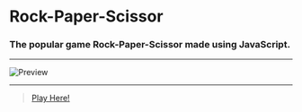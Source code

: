 # Rock-Paper-Scissor
### The popular game Rock-Paper-Scissor made using JavaScript.<br>

---

![Preview](https://i.imgur.com/kJBj1k3.png)

---

> [Play Here!](https://thepubdoc.tk/Rock-Paper-Scissor)
